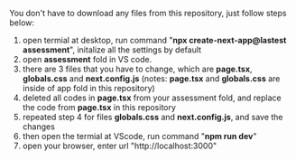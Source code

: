 You don't have to download any files from this repository, just follow steps below:

1. open termial at desktop, run command "**npx create-next-app@lastest assessment**", initalize all the settings by default
2. open **assessment** fold in VS code.
3. there are 3 files that you have to change, which are **page.tsx**, **globals.css** and **next.config.js** (notes: **page.tsx** and **globals.css** are inside of app fold in this repository)
4. deleted all codes in **page.tsx** from your assessment fold, and replace the code from **page.tsx** in this repository
5. repeated step 4 for files **globals.css** and **next.config.js**, and save the changes
6. then open the termial at VScode, run command "**npm run dev**"
7. open your browser, enter url "http://localhost:3000"

